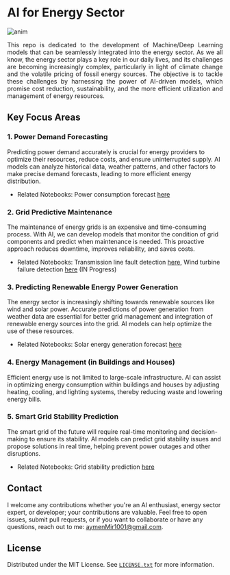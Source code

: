 # AI for Energy Sector

![anim](https://images.ncsl.org/image/upload/c_fill,g_auto,w_1100/f_auto,q_auto/v1676057138/website/NU-solar-wind-turbine-clean-energy-498769592_1x.jpg)

<p align="justify">
This repo is dedicated to the development of Machine/Deep Learning models that can be seamlessly integrated into the energy sector. As we all know, the energy sector plays a key role in our daily lives, and its challenges are becoming increasingly complex, particularly in light of climate change and the volatile pricing of fossil energy sources. The objective is to tackle these challenges by harnessing the power of AI-driven models, which promise cost reduction, sustainability, and the more efficient utilization and management of energy resources.
</p>

## Key Focus Areas

### 1. Power Demand Forecasting

Predicting power demand accurately is crucial for energy providers to optimize their resources, reduce costs, and ensure uninterrupted supply. AI models can analyze historical data, weather patterns, and other factors to make precise demand forecasts, leading to more efficient energy distribution.

- Related Notebooks: Power consumption forecast [here](https://github.com/kaymen99/AI-for-energy-sector/blob/main/Power%20%26%20Energy%20Forecast/Power%20consumption%20forecast.ipynb)

### 2. Grid Predictive Maintenance

The maintenance of energy grids is an expensive and time-consuming process. With AI, we can develop models that monitor the condition of grid components and predict when maintenance is needed. This proactive approach reduces downtime, improves reliability, and saves costs.

- Related Notebooks: Transmission line fault detection [here](https://github.com/kaymen99/AI-for-energy-sector/blob/main/predictive%20maintenance/Transmission%20line%20fault%20detection.ipynb), Wind turbine failure detection [here](https://github.com/kaymen99/AI-for-energy-sector/blob/main/predictive%20maintenance/Wind%20turbine%20failure%20detection.ipynb) (IN Progress)

### 3. Predicting Renewable Energy Power Generation

The energy sector is increasingly shifting towards renewable sources like wind and solar power. Accurate predictions of power generation from weather data are essential for better grid management and integration of renewable energy sources into the grid. AI models can help optimize the use of these resources.

- Related Notebooks: Solar energy generation forecast [here](https://github.com/kaymen99/AI-for-energy-sector/blob/main/Power%20%26%20Energy%20Forecast/Solar%20energy%20generation%20forecast.ipynb)

### 4. Energy Management (in Buildings and Houses)

Efficient energy use is not limited to large-scale infrastructure. AI can assist in optimizing energy consumption within buildings and houses by adjusting heating, cooling, and lighting systems, thereby reducing waste and lowering energy bills.

### 5. Smart Grid Stability Prediction

The smart grid of the future will require real-time monitoring and decision-making to ensure its stability. AI models can predict grid stability issues and propose solutions in real time, helping prevent power outages and other disruptions.

- Related Notebooks: Grid stability prediction [here](https://github.com/kaymen99/AI-for-energy-sector/blob/main/predictive%20maintenance/Grid%20stability%20prediction.ipynb)

## Contact

I welcome any contributions whether you're an AI enthusiast, energy sector expert, or developer; your contributions are valuable. Feel free to open issues, submit pull requests, or if you want to collaborate or have any questions, reach out to me: [aymenMir1001@gmail.com](mailto:aymenMir1001@gmail.com).

## License

Distributed under the MIT License. See [`LICENSE.txt`](LICENSE.txt) for more information.
